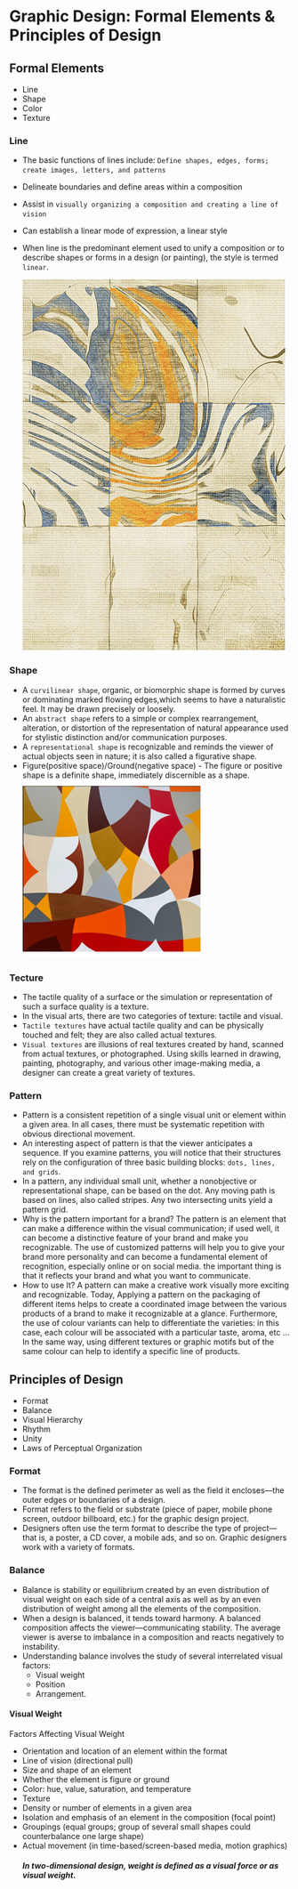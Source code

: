 # Graphic Design: Formal Elements & Principles of Design
## Formal Elements   
- Line                  
- Shape
- Color
- Texture
### Line
- The basic functions of lines include: ```Define shapes, edges, forms; create images, letters, and patterns```
- Delineate boundaries and define areas within a composition
- Assist in ```visually organizing a composition and creating a line of vision``` 
- Can establish a linear mode of expression, a linear style
- When line is the predominant element used to unify a composition or to describe shapes or forms in a design (or painting), the style is termed ```linear```.

    ![linear](./linear1.jpg "linear")
### Shape
- A ```curvilinear shape```, organic, or biomorphic shape is formed by curves or dominating marked flowing edges,which seems to have a naturalistic feel. It may be drawn precisely or loosely.
- An ```abstract shape``` refers to a simple or complex rearrangement, alteration, or distortion of the representation of natural appearance used for stylistic distinction and/or communication purposes.
- A ```representational shape``` is recognizable and reminds the viewer of actual objects seen in nature; it is also called a figurative shape.
- Figure(positive space)/Ground(negative space) - The figure or positive shape is a definite shape, immediately discernible as a shape. 
![federico pinto schmid art](./FedericoArt.png "federico pinto schmid art")
### Tecture
- The tactile quality of a surface or the simulation or representation of such a surface quality is a texture. 
- In the visual arts, there are two categories of texture: tactile and visual.
- ```Tactile textures``` have actual tactile quality and can be physically
touched and felt; they are also called actual textures. 
- ```Visual textures``` are illusions of real textures created by hand,
scanned from actual textures, or photographed. Using skills learned in drawing, painting, photography, and various other image-making media, a designer can create a great variety of textures.
### Pattern
- Pattern is a consistent repetition of a single visual unit or element within a given area. In all cases, there must be systematic repetition with obvious directional movement. 
- An interesting aspect of pattern is that the viewer anticipates a sequence. If you examine patterns, you will notice that their structures rely on the configuration of three basic building blocks: ```dots, lines, and grids```. 
- In a pattern, any individual small unit, whether a nonobjective or representational shape, can be based on the dot. Any moving path is based on lines, also called stripes. Any two intersecting units yield a pattern grid.
- Why is the pattern important for a brand?
  The pattern is an element that can make a difference within the visual communication; if used well, it can become a distinctive feature of your brand and make you recognizable. The use of customized patterns will help you to give your brand more personality and can become a fundamental element of recognition, especially online or on social media.  the important thing is that it reflects your brand and what you want to communicate.
- How to use It?
A pattern can make a creative work visually more exciting and recognizable. Today,
Applying a pattern on the packaging of different items helps to create a coordinated image between the various products of a brand to make it recognizable at a glance. Furthermore, the use of colour variants can help to differentiate the varieties: in this case, each colour will be associated with a particular taste, aroma, etc ... In the same way, using different textures or graphic motifs but of the same colour can help to identify a specific line of products.
## Principles of Design
- Format
- Balance
- Visual Hierarchy
- Rhythm
- Unity
- Laws of Perceptual Organization
### Format
- The format is the defined perimeter as well as the field it encloses—the outer edges or boundaries of a design. 
- Format refers to the field or substrate (piece of paper, mobile phone screen, outdoor billboard, etc.) for the graphic design
project. 
- Designers often use the term format to describe the type of project—that is, a poster, a CD cover, a mobile ads, and so on. Graphic designers work with a variety of formats.
### Balance
- Balance is stability or equilibrium created by an even distribution of visual weight on each side of a central axis as well as by an even distribution of weight among all the elements of the composition. 
- When a design is balanced, it tends toward harmony. A balanced composition affects the viewer—communicating stability. The average viewer is averse to imbalance in a composition and reacts negatively to instability. 
- Understanding balance involves the study of several interrelated visual factors: 
  - Visual weight
  - Position
  - Arrangement.
#### Visual Weight
Factors Affecting Visual Weight
- Orientation and location of an element within the format
- Line of vision (directional pull)
- Size and shape of an element
- Whether the element is figure or ground
- Color: hue, value, saturation, and temperature
- Texture
- Density or number of elements in a given area
- Isolation and emphasis of an element in the composition (focal point)
- Groupings (equal groups; group of several small shapes could counterbalance one large shape)
- Actual movement (in time-based/screen-based media, motion graphics)
  ##### In two-dimensional design, weight is defined as a visual force or as visual weight. 